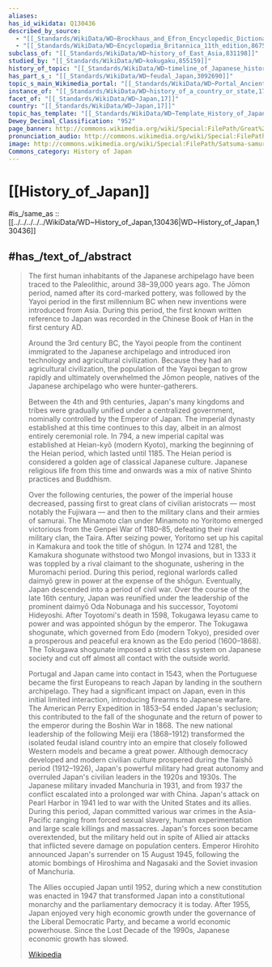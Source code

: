 ```yaml
---
aliases:
has_id_wikidata: Q130436
described_by_source:
  - "[[_Standards/WikiData/WD~Brockhaus_and_Efron_Encyclopedic_Dictionary,602358]]"
  - "[[_Standards/WikiData/WD~Encyclopædia_Britannica_11th_edition,867541]]"
subclass_of: "[[_Standards/WikiData/WD~history_of_East_Asia,831198]]"
studied_by: "[[_Standards/WikiData/WD~kokugaku,855159]]"
history_of_topic: "[[_Standards/WikiData/WD~timeline_of_Japanese_history,2967218]]"
has_part_s_: "[[_Standards/WikiData/WD~feudal_Japan,3092690]]"
topic_s_main_Wikimedia_portal: "[[_Standards/WikiData/WD~Portal_Ancient_Japan,15094791]]"
instance_of: "[[_Standards/WikiData/WD~history_of_a_country_or_state,17544377]]"
facet_of: "[[_Standards/WikiData/WD~Japan,17]]"
country: "[[_Standards/WikiData/WD~Japan,17]]"
topic_has_template: "[[_Standards/WikiData/WD~Template_History_of_Japan,55508]]"
Dewey_Decimal_Classification: "952"
page_banner: http://commons.wikimedia.org/wiki/Special:FilePath/Great%20Wave%20banner.jpg
pronunciation_audio: http://commons.wikimedia.org/wiki/Special:FilePath/LL-Q13955%20%28ara%29-Spotless%20Mind1988-%D8%AA%D8%A7%D8%B1%D9%8A%D8%AE%20%D8%A7%D9%84%D9%8A%D8%A7%D8%A8%D8%A7%D9%86.wav
image: http://commons.wikimedia.org/wiki/Special:FilePath/Satsuma-samurai-during-boshin-war-period.jpg
Commons_category: History of Japan
---
```


# [[History_of_Japan]] 

#is_/same_as :: [[../../../../../WikiData/WD~History_of_Japan,130436|WD~History_of_Japan,130436]] 

## #has_/text_of_/abstract 

> The first human inhabitants of the Japanese archipelago have been traced to the Paleolithic, around 38–39,000 years ago. The Jōmon period, named after its cord-marked pottery, was followed by the Yayoi period in the first millennium BC when new inventions were introduced from Asia. During this period, the first known written reference to Japan was recorded in the Chinese Book of Han in the first century AD.
>
> Around the 3rd century BC, the Yayoi people from the continent immigrated to the Japanese archipelago and introduced iron technology and agricultural civilization. Because they had an agricultural civilization, the population of the Yayoi began to grow rapidly and ultimately overwhelmed the Jōmon people, natives of the Japanese archipelago who were hunter-gatherers.
>
> Between the 4th and 9th centuries, Japan's many kingdoms and tribes were gradually unified under a centralized government, nominally controlled by the Emperor of Japan. The imperial dynasty established at this time continues to this day, albeit in an almost entirely ceremonial role. In 794, a new imperial capital was established at Heian-kyō (modern Kyoto), marking the beginning of the Heian period, which lasted until 1185. The Heian period is considered a golden age of classical Japanese culture. Japanese religious life from this time and onwards was a mix of native Shinto practices and Buddhism.
>
> Over the following centuries, the power of the imperial house decreased, passing first to great clans of civilian aristocrats — most notably the Fujiwara — and then to the military clans and their armies of samurai. The Minamoto clan under Minamoto no Yoritomo emerged victorious from the Genpei War of 1180–85, defeating their rival military clan, the Taira. After seizing power, Yoritomo set up his capital in Kamakura and took the title of shōgun. In 1274 and 1281, the Kamakura shogunate withstood two Mongol invasions, but in 1333 it was toppled by a rival claimant to the shogunate, ushering in the Muromachi period. During this period, regional warlords called daimyō grew in power at the expense of the shōgun. Eventually, Japan descended into a period of civil war. Over the course of the late 16th century, Japan was reunified under the leadership of the prominent daimyō Oda Nobunaga and his successor, Toyotomi Hideyoshi. After Toyotomi's death in 1598, Tokugawa Ieyasu came to power and was appointed shōgun by the emperor. The Tokugawa shogunate, which governed from Edo (modern Tokyo), presided over a prosperous and peaceful era known as the Edo period (1600–1868). The Tokugawa shogunate imposed a strict class system on Japanese society and cut off almost all contact with the outside world.
>
> Portugal and Japan came into contact in 1543, when the Portuguese became the first Europeans to reach Japan by landing in the southern archipelago. They had a significant impact on Japan, even in this initial limited interaction, introducing firearms to Japanese warfare. The American Perry Expedition in 1853–54 ended Japan's seclusion; this contributed to the fall of the shogunate and the return of power to the emperor during the Boshin War in 1868. The new national leadership of the following Meiji era (1868–1912) transformed the isolated feudal island country into an empire that closely followed Western models and became a great power. Although democracy developed and modern civilian culture prospered during the Taishō period (1912–1926), Japan's powerful military had great autonomy and overruled Japan's civilian leaders in the 1920s and 1930s. The Japanese military invaded Manchuria in 1931, and from 1937 the conflict escalated into a prolonged war with China. Japan's attack on Pearl Harbor in 1941 led to war with the United States and its allies. During this period, Japan committed various war crimes in the Asia-Pacific ranging from forced sexual slavery, human experimentation and large scale killings and massacres. Japan's forces soon became overextended, but the military held out in spite of Allied air attacks that inflicted severe damage on population centers. Emperor Hirohito announced Japan's surrender on 15 August 1945, following the atomic bombings of Hiroshima and Nagasaki and the Soviet invasion of Manchuria.
>
> The Allies occupied Japan until 1952, during which a new constitution was enacted in 1947 that transformed Japan into a constitutional monarchy and the parliamentary democracy it is today. After 1955, Japan enjoyed very high economic growth under the governance of the Liberal Democratic Party, and became a world economic powerhouse. Since the Lost Decade of the 1990s, Japanese economic growth has slowed.
>
> [Wikipedia](https://en.wikipedia.org/wiki/History%20of%20Japan) 

 